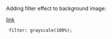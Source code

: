 Adding filter effect to background image:

[link](https://www.w3schools.com/howto/howto_css_image_effects.asp)
```
 filter: grayscale(100%);
 ```
